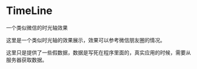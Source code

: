 TimeLine
========

一个类似微信的时光轴效果

这里是一个类似时光轴的效果展示，效果可以参考微信朋友圈的情况。

这里只是提供了一些假数据，数据是写死在程序里面的，真实应用的时候，需要从服务器获取数据。


